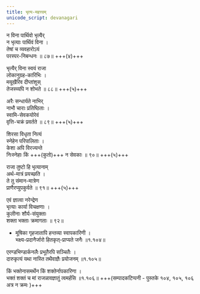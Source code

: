 ```yaml
---
title: भृत्य-महत्त्वम्
unicode_script: devanagari
---
```


न विना पार्थिवो भृत्यैर्  
न भृत्याः पार्थिवं विना ।  
तेषां च व्यवहारोऽयं  
परस्पर-निबन्धनः ॥ ८७॥ +++(४)+++  

भृत्यैर् विना स्वयं राजा  
लोकानुग्रह-कारिभिः ।  
मयूखैरिव दीप्तांशुस्  
तेजस्व्यपि न शोभते ॥ ८८॥ +++(५)+++  

अरैः सन्धार्यते नाभिर्  
नाभौ चाराः प्रतिष्ठिताः ।  
स्वामि-सेवकयोरेवं  
वृत्ति-चक्रं प्रवर्तते ॥ ८९॥ +++(५)+++  

शिरसा विधृता नित्यं  
स्नेहेन परिपालिताः ।  
केशा अपि विरज्यन्ते  
निःस्नेहाः किं +++(कुतो)+++ न सेवकाः ॥ ९०॥ +++(५)+++  

राजा तुष्टो हि भृत्यानाम्  
अर्थ-मात्रं प्रयच्छति ।  
ते तु संमान-मात्रेण  
प्राणैरप्युपकुर्वते ॥ ९१॥ +++(५)+++  

एवं ज्ञात्वा नरेन्द्रेण  
भृत्याः कार्या विचक्षणाः ।  
कुलीनाः शौर्य-संयुक्ताः  
शक्ता भक्ताः क्रमागताः ॥ ९२॥  

  - मूषिका गृहजातापि हन्तव्या स्वापकारिणी ।  
भक्ष्य-प्रदानैर्जारो हितकृत्-प्राप्यते जनैः ॥१.१०४॥  

एरण्डभिण्डार्कनलैः प्रभूतैरपि सञ्चितैः ।    
दारुकृत्यं यथा नास्ति तथैवाज्ञैः प्रयोजनम् ॥१.१०५॥  

किं भक्तेनासमर्थेन किं शक्तेर्नापकारिणा ।  
भक्तं शक्तं च मां राजन्नावज्ञातुं त्वमर्हसि ॥१.१०६॥ +++(सम्पादकटिप्पनी -  पुस्तके १०४, १०५, १०६ अत्र न क्रमः )+++
